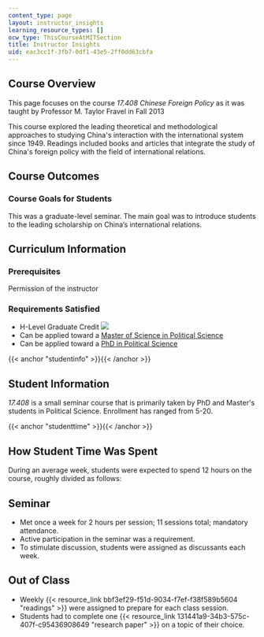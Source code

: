 ```yaml
---
content_type: page
layout: instructor_insights
learning_resource_types: []
ocw_type: ThisCourseAtMITSection
title: Instructor Insights
uid: eac3cc1f-3fb7-0df1-43e5-2ff0dd63cbfa
---
```

## Course Overview

This page focuses on the course _17.408 Chinese Foreign Policy_ as it was taught by Professor M. Taylor Fravel in Fall 2013

This course explored the leading theoretical and methodological approaches to studying China's interaction with the international system since 1949. Readings included books and articles that integrate the study of China's foreign policy with the field of international relations.

## Course Outcomes

### Course Goals for Students

This was a graduate-level seminar. The main goal was to introduce students to the leading scholarship on China’s international relations.

## Curriculum Information

### Prerequisites

Permission of the instructor

### Requirements Satisfied

- H-Level Graduate Credit ![](/images/educator/icon-question-hlevel.png)
- Can be applied toward a [Master of Science in Political Science](https://polisci.mit.edu/graduate/masters)
- Can be applied toward a [PhD in Political Science](http://web.mit.edu/polisci/graduate/phd.html)

{{< anchor "studentinfo" >}}{{< /anchor >}}

## Student Information

_17.408_ is a small seminar course that is primarily taken by PhD and Master's students in Political Science. Enrollment has ranged from 5-20.

{{< anchor "studenttime" >}}{{< /anchor >}}

## How Student Time Was Spent

During an average week, students were expected to spend 12 hours on the course, roughly divided as follows:

## Seminar

- Met once a week for 2 hours per session; 11 sessions total; mandatory attendance.
- Active participation in the seminar was a requirement.
- To stimulate discussion, students were assigned as discussants each week.

## Out of Class

- Weekly {{< resource_link bbf3ef29-f51d-9034-f7ef-f38f589b5604 "readings" >}} were assigned to prepare for each class session.
- Students had to complete one {{< resource_link 131441a9-34b3-575c-407f-c95436908649 "research paper" >}} on a topic of their choice.